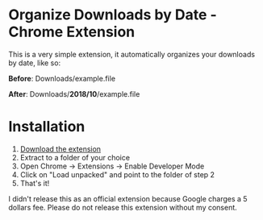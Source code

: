 # Organize Downloads by Date - Chrome Extension

This is a very simple extension, it automatically organizes your downloads by date, like so:

**Before**: Downloads/example.file

**After**: Downloads/**2018/10**/example.file


# Installation

 1. [Download the extension](https://github.com/Luc45/Organize-Downloads-by-Date-Chrome-Extension/archive/master.zip)
 2. Extract to a folder of your choice
 3. Open Chrome -> Extensions -> Enable Developer Mode
 4. Click on "Load unpacked" and point to the folder of step 2
 5. That's it!

I didn't release this as an official extension because Google charges a 5 dollars fee.
Please do not release this extension without my consent.
